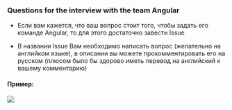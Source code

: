 ### Questions for the interview with the team Angular

* Если вам кажется, что ваш вопрос стоит того, чтобы задать его команде Angular, то для этого достаточно завести Issue

* В названии Issue Вам необходимо написать вопрос (желательно на английком языке), в описании вы можете прокомментировать его на русском (плюсом было бы здорово иметь перевод на английский к вашему комментарию)

#### Пример:

![](https://habrastorage.org/webt/1d/o4/ue/1do4uexzsp4wyx5rry6pq-n-7ky.png)
